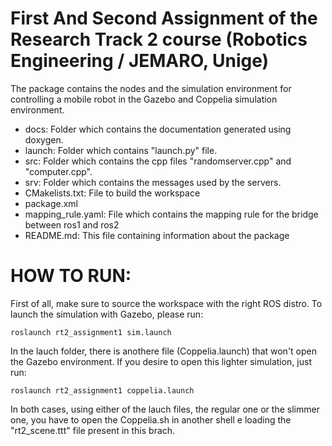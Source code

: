 # First And Second Assignment of the Research Track 2 course (Robotics Engineering / JEMARO, Unige)
The package contains the nodes and the simulation environment for controlling a mobile robot in the Gazebo and Coppelia simulation environment.

- docs: Folder which contains the documentation generated using doxygen.
- launch: Folder which contains "launch.py" file. 
- src: Folder which contains the cpp files "randomserver.cpp" and "computer.cpp".
- srv: Folder which contains the messages used by the servers. 
- CMakelists.txt: File to build the workspace
- package.xml
- mapping_rule.yaml: File which contains the mapping rule for the bridge between ros1 and ros2
- README.md: This file containing information about the package

# HOW TO RUN:

First of all, make sure to source the workspace with the right ROS distro.
To launch the simulation with Gazebo, please run:
```
roslaunch rt2_assignment1 sim.launch
```
In the lauch folder, there is anothere file (Coppelia.launch) that won't open the Gazebo environment.
If you desire to open this lighter simulation, just run:

```
roslaunch rt2_assignment1 coppelia.launch
```
In both cases, using either of the lauch files, the regular one or the slimmer one, you have to open the Coppelia.sh in another shell e loading
the "rt2_scene.ttt" file present in this brach.
